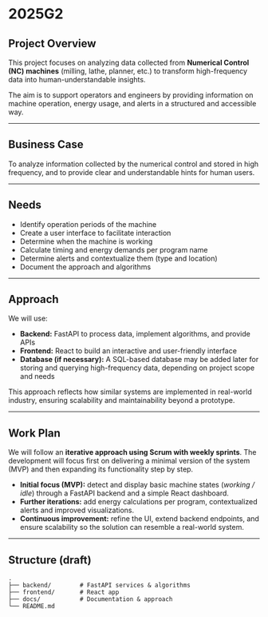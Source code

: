 # 2025G2

## Project Overview
This project focuses on analyzing data collected from **Numerical Control (NC) machines** (milling, lathe, planner, etc.) to transform high-frequency data into human-understandable insights.

The aim is to support operators and engineers by providing information on machine operation, energy usage, and alerts in a structured and accessible way.

---

## Business Case
To analyze information collected by the numerical control and stored in high frequency, and to provide clear and understandable hints for human users.

---

## Needs
- Identify operation periods of the machine  
- Create a user interface to facilitate interaction  
- Determine when the machine is working  
- Calculate timing and energy demands per program name  
- Determine alerts and contextualize them (type and location)  
- Document the approach and algorithms  

---

## Approach
We will use:  
- **Backend:** FastAPI to process data, implement algorithms, and provide APIs  
- **Frontend:** React to build an interactive and user-friendly interface  
- **Database (if necessary):** A SQL-based database may be added later for storing and querying high-frequency data, depending on project scope and needs

This approach reflects how similar systems are implemented in real-world industry, ensuring scalability and maintainability beyond a prototype.

---

## Work Plan
We will follow an **iterative approach using Scrum with weekly sprints**. The development will focus first on delivering a minimal version of the system (MVP) and then expanding its functionality step by step.

- **Initial focus (MVP):** detect and display basic machine states (*working / idle*) through a FastAPI backend and a simple React dashboard.  
- **Further iterations:** add energy calculations per program, contextualized alerts and improved visualizations.
- **Continuous improvement:** refine the UI, extend backend endpoints, and ensure scalability so the solution can resemble a real-world system.  

---

## Structure (draft)
```
.
├── backend/        # FastAPI services & algorithms
├── frontend/       # React app
├── docs/           # Documentation & approach
└── README.md
